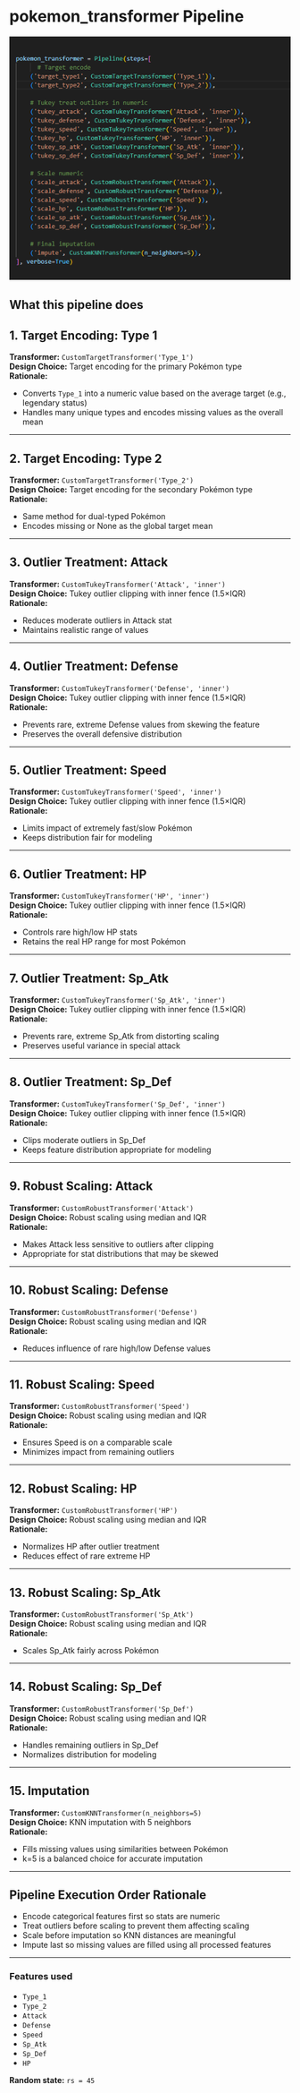 # pokemon_transformer Pipeline

![Pokemon Pipeline Screenshot](ss.png)

## What this pipeline does

## 1. Target Encoding: Type 1  
**Transformer:** `CustomTargetTransformer('Type_1')`  
**Design Choice:** Target encoding for the primary Pokémon type  
**Rationale:**  
- Converts `Type_1` into a numeric value based on the average target (e.g., legendary status)
- Handles many unique types and encodes missing values as the overall mean

---

## 2. Target Encoding: Type 2  
**Transformer:** `CustomTargetTransformer('Type_2')`  
**Design Choice:** Target encoding for the secondary Pokémon type  
**Rationale:**  
- Same method for dual-typed Pokémon
- Encodes missing or None as the global target mean

---

## 3. Outlier Treatment: Attack  
**Transformer:** `CustomTukeyTransformer('Attack', 'inner')`  
**Design Choice:** Tukey outlier clipping with inner fence (1.5×IQR)  
**Rationale:**  
- Reduces moderate outliers in Attack stat  
- Maintains realistic range of values

---

## 4. Outlier Treatment: Defense  
**Transformer:** `CustomTukeyTransformer('Defense', 'inner')`  
**Design Choice:** Tukey outlier clipping with inner fence (1.5×IQR)  
**Rationale:**  
- Prevents rare, extreme Defense values from skewing the feature  
- Preserves the overall defensive distribution

---

## 5. Outlier Treatment: Speed  
**Transformer:** `CustomTukeyTransformer('Speed', 'inner')`  
**Design Choice:** Tukey outlier clipping with inner fence (1.5×IQR)  
**Rationale:**  
- Limits impact of extremely fast/slow Pokémon  
- Keeps distribution fair for modeling

---

## 6. Outlier Treatment: HP  
**Transformer:** `CustomTukeyTransformer('HP', 'inner')`  
**Design Choice:** Tukey outlier clipping with inner fence (1.5×IQR)  
**Rationale:**  
- Controls rare high/low HP stats  
- Retains the real HP range for most Pokémon

---

## 7. Outlier Treatment: Sp_Atk  
**Transformer:** `CustomTukeyTransformer('Sp_Atk', 'inner')`  
**Design Choice:** Tukey outlier clipping with inner fence (1.5×IQR)  
**Rationale:**  
- Prevents rare, extreme Sp_Atk from distorting scaling  
- Preserves useful variance in special attack

---

## 8. Outlier Treatment: Sp_Def  
**Transformer:** `CustomTukeyTransformer('Sp_Def', 'inner')`  
**Design Choice:** Tukey outlier clipping with inner fence (1.5×IQR)  
**Rationale:**  
- Clips moderate outliers in Sp_Def  
- Keeps feature distribution appropriate for modeling

---

## 9. Robust Scaling: Attack  
**Transformer:** `CustomRobustTransformer('Attack')`  
**Design Choice:** Robust scaling using median and IQR  
**Rationale:**  
- Makes Attack less sensitive to outliers after clipping  
- Appropriate for stat distributions that may be skewed

---

## 10. Robust Scaling: Defense  
**Transformer:** `CustomRobustTransformer('Defense')`  
**Design Choice:** Robust scaling using median and IQR  
**Rationale:**  
- Reduces influence of rare high/low Defense values

---

## 11. Robust Scaling: Speed  
**Transformer:** `CustomRobustTransformer('Speed')`  
**Design Choice:** Robust scaling using median and IQR  
**Rationale:**  
- Ensures Speed is on a comparable scale  
- Minimizes impact from remaining outliers

---

## 12. Robust Scaling: HP  
**Transformer:** `CustomRobustTransformer('HP')`  
**Design Choice:** Robust scaling using median and IQR  
**Rationale:**  
- Normalizes HP after outlier treatment  
- Reduces effect of rare extreme HP

---

## 13. Robust Scaling: Sp_Atk  
**Transformer:** `CustomRobustTransformer('Sp_Atk')`  
**Design Choice:** Robust scaling using median and IQR  
**Rationale:**  
- Scales Sp_Atk fairly across Pokémon

---

## 14. Robust Scaling: Sp_Def  
**Transformer:** `CustomRobustTransformer('Sp_Def')`  
**Design Choice:** Robust scaling using median and IQR  
**Rationale:**  
- Handles remaining outliers in Sp_Def  
- Normalizes distribution for modeling

---

## 15. Imputation  
**Transformer:** `CustomKNNTransformer(n_neighbors=5)`  
**Design Choice:** KNN imputation with 5 neighbors  
**Rationale:**  
- Fills missing values using similarities between Pokémon  
- k=5 is a balanced choice for accurate imputation

---

## Pipeline Execution Order Rationale

- Encode categorical features first so stats are numeric
- Treat outliers before scaling to prevent them affecting scaling
- Scale before imputation so KNN distances are meaningful
- Impute last so missing values are filled using all processed features

---

### Features used

- `Type_1`
- `Type_2`
- `Attack`
- `Defense`
- `Speed`
- `Sp_Atk`
- `Sp_Def`
- `HP`

**Random state:** `rs = 45`